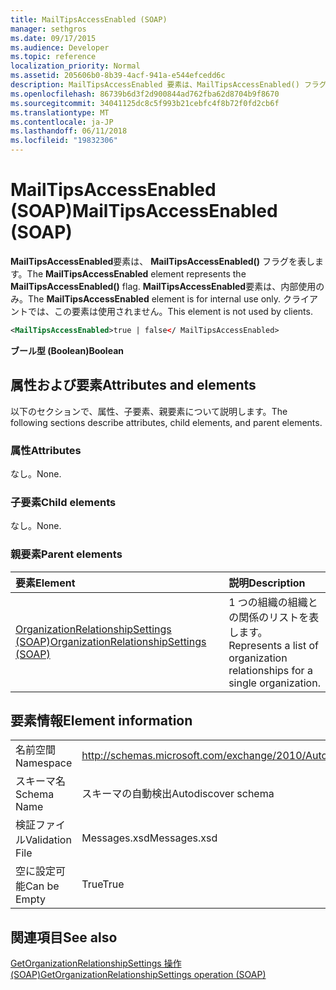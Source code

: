 ```yaml
---
title: MailTipsAccessEnabled (SOAP)
manager: sethgros
ms.date: 09/17/2015
ms.audience: Developer
ms.topic: reference
localization_priority: Normal
ms.assetid: 205606b0-8b39-4acf-941a-e544efcedd6c
description: MailTipsAccessEnabled 要素は、MailTipsAccessEnabled() フラグを表します。 MailTipsAccessEnabled 要素は、内部使用のみ。 クライアントでは、この要素は使用されません。
ms.openlocfilehash: 86739b6d3f2d900844ad762fba62d8704b9f8670
ms.sourcegitcommit: 34041125dc8c5f993b21cebfc4f8b72f0fd2cb6f
ms.translationtype: MT
ms.contentlocale: ja-JP
ms.lasthandoff: 06/11/2018
ms.locfileid: "19832306"
---
```

# <a name="mailtipsaccessenabled-soap"></a><span data-ttu-id="f4a2a-105">MailTipsAccessEnabled (SOAP)</span><span class="sxs-lookup"><span data-stu-id="f4a2a-105">MailTipsAccessEnabled (SOAP)</span></span>

<span data-ttu-id="f4a2a-106">**MailTipsAccessEnabled**要素は、 **MailTipsAccessEnabled()** フラグを表します。</span><span class="sxs-lookup"><span data-stu-id="f4a2a-106">The **MailTipsAccessEnabled** element represents the **MailTipsAccessEnabled()** flag.</span></span> <span data-ttu-id="f4a2a-107">**MailTipsAccessEnabled**要素は、内部使用のみ。</span><span class="sxs-lookup"><span data-stu-id="f4a2a-107">The **MailTipsAccessEnabled** element is for internal use only.</span></span> <span data-ttu-id="f4a2a-108">クライアントでは、この要素は使用されません。</span><span class="sxs-lookup"><span data-stu-id="f4a2a-108">This element is not used by clients.</span></span> 
  
```XML
<MailTipsAccessEnabled>true | false</ MailTipsAccessEnabled>
```

 <span data-ttu-id="f4a2a-109">**ブール型 (Boolean)**</span><span class="sxs-lookup"><span data-stu-id="f4a2a-109">**Boolean**</span></span>
## <a name="attributes-and-elements"></a><span data-ttu-id="f4a2a-110">属性および要素</span><span class="sxs-lookup"><span data-stu-id="f4a2a-110">Attributes and elements</span></span>

<span data-ttu-id="f4a2a-111">以下のセクションで、属性、子要素、親要素について説明します。</span><span class="sxs-lookup"><span data-stu-id="f4a2a-111">The following sections describe attributes, child elements, and parent elements.</span></span>
  
### <a name="attributes"></a><span data-ttu-id="f4a2a-112">属性</span><span class="sxs-lookup"><span data-stu-id="f4a2a-112">Attributes</span></span>

<span data-ttu-id="f4a2a-113">なし。</span><span class="sxs-lookup"><span data-stu-id="f4a2a-113">None.</span></span>
  
### <a name="child-elements"></a><span data-ttu-id="f4a2a-114">子要素</span><span class="sxs-lookup"><span data-stu-id="f4a2a-114">Child elements</span></span>

<span data-ttu-id="f4a2a-115">なし。</span><span class="sxs-lookup"><span data-stu-id="f4a2a-115">None.</span></span>
  
### <a name="parent-elements"></a><span data-ttu-id="f4a2a-116">親要素</span><span class="sxs-lookup"><span data-stu-id="f4a2a-116">Parent elements</span></span>

|<span data-ttu-id="f4a2a-117">**要素**</span><span class="sxs-lookup"><span data-stu-id="f4a2a-117">**Element**</span></span>|<span data-ttu-id="f4a2a-118">**説明**</span><span class="sxs-lookup"><span data-stu-id="f4a2a-118">**Description**</span></span>|
|:-----|:-----|
|[<span data-ttu-id="f4a2a-119">OrganizationRelationshipSettings (SOAP)</span><span class="sxs-lookup"><span data-stu-id="f4a2a-119">OrganizationRelationshipSettings (SOAP)</span></span>](organizationrelationshipsettings-soap.md) <br/> |<span data-ttu-id="f4a2a-120">1 つの組織の組織との関係のリストを表します。</span><span class="sxs-lookup"><span data-stu-id="f4a2a-120">Represents a list of organization relationships for a single organization.</span></span>  <br/> |
   
## <a name="element-information"></a><span data-ttu-id="f4a2a-121">要素情報</span><span class="sxs-lookup"><span data-stu-id="f4a2a-121">Element information</span></span>

|||
|:-----|:-----|
|<span data-ttu-id="f4a2a-122">名前空間</span><span class="sxs-lookup"><span data-stu-id="f4a2a-122">Namespace</span></span>  <br/> |http://schemas.microsoft.com/exchange/2010/Autodiscover  <br/> |
|<span data-ttu-id="f4a2a-123">スキーマ名</span><span class="sxs-lookup"><span data-stu-id="f4a2a-123">Schema Name</span></span>  <br/> |<span data-ttu-id="f4a2a-124">スキーマの自動検出</span><span class="sxs-lookup"><span data-stu-id="f4a2a-124">Autodiscover schema</span></span>  <br/> |
|<span data-ttu-id="f4a2a-125">検証ファイル</span><span class="sxs-lookup"><span data-stu-id="f4a2a-125">Validation File</span></span>  <br/> |<span data-ttu-id="f4a2a-126">Messages.xsd</span><span class="sxs-lookup"><span data-stu-id="f4a2a-126">Messages.xsd</span></span>  <br/> |
|<span data-ttu-id="f4a2a-127">空に設定可能</span><span class="sxs-lookup"><span data-stu-id="f4a2a-127">Can be Empty</span></span>  <br/> |<span data-ttu-id="f4a2a-128">True</span><span class="sxs-lookup"><span data-stu-id="f4a2a-128">True</span></span>  <br/> |
   
## <a name="see-also"></a><span data-ttu-id="f4a2a-129">関連項目</span><span class="sxs-lookup"><span data-stu-id="f4a2a-129">See also</span></span>



[<span data-ttu-id="f4a2a-130">GetOrganizationRelationshipSettings 操作 (SOAP)</span><span class="sxs-lookup"><span data-stu-id="f4a2a-130">GetOrganizationRelationshipSettings operation (SOAP)</span></span>](getorganizationrelationshipsettings-operation-soap.md)

